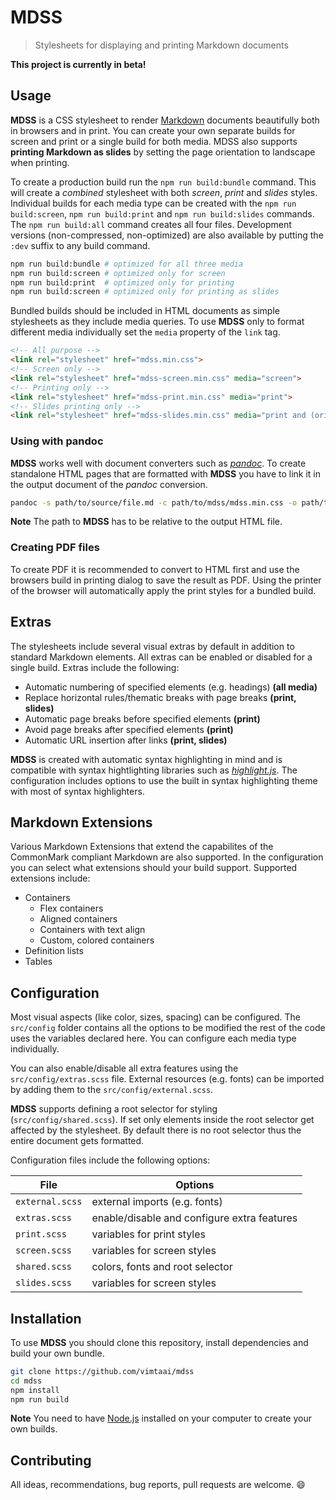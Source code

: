 # MDSS

> Stylesheets for displaying and printing Markdown documents

**This project is currently in beta!**

## Usage

**MDSS** is a CSS stylesheet to render [Markdown](https://en.wikipedia.org/wiki/Markdown) documents beautifully both in browsers and in print. You can create your own separate builds for screen and print or a single build for both media. MDSS also supports **printing Markdown as slides** by setting the page orientation to landscape when printing.

To create a production build run the `npm run build:bundle` command. This will create a *combined* stylesheet with both *screen*, *print* and *slides* styles. Individual builds for each media type can be created with the `npm run build:screen`, `npm run build:print` and `npm run build:slides` commands. The `npm run build:all` command creates all four files. Development versions (non-compressed, non-optimized) are also available by putting the `:dev` suffix to any build command.

```bash
npm run build:bundle # optimized for all three media
npm run build:screen # optimized only for screen
npm run build:print  # optimized only for printing
npm run build:screen # optimized only for printing as slides
```

Bundled builds should be included in HTML documents as simple stylesheets as they include media queries. To use **MDSS** only to format different media individually set the `media` property of the `link` tag.

```html
<!-- All purpose -->
<link rel="stylesheet" href="mdss.min.css">
<!-- Screen only -->
<link rel="stylesheet" href="mdss-screen.min.css" media="screen">
<!-- Printing only -->
<link rel="stylesheet" href="mdss-print.min.css" media="print">
<!-- Slides printing only -->
<link rel="stylesheet" href="mdss-slides.min.css" media="print and (orientation: landscape)">
```

### Using with pandoc

**MDSS** works well with document converters such as *[pandoc](https://pandoc.org/)*. To create standalone HTML pages that are formatted with **MDSS** you have to link it in the output document of the *pandoc* conversion.

```bash
pandoc -s path/to/source/file.md -c path/to/mdss/mdss.min.css -o path/to/output/file.html
```

**Note** The path to **MDSS** has to be relative to the output HTML file.

### Creating PDF files

To create PDF it is recommended to convert to HTML first and use the browsers build in printing dialog to save the result as PDF. Using the printer of the browser will automatically apply the print styles for a bundled build.

## Extras

The stylesheets include several visual extras by default in addition to standard Markdown elements. All extras can be enabled or disabled for a single build. Extras include the following:

- Automatic numbering of specified elements (e.g. headings) **(all media)**
- Replace horizontal rules/thematic breaks with page breaks **(print, slides)**
- Automatic page breaks before specified elements **(print)**
- Avoid page breaks after specified elements **(print)**
- Automatic URL insertion after links **(print, slides)**

**MDSS** is created with automatic syntax highlighting in mind and is compatible with syntax hightlighting libraries such as *[highlight.js](https://highlightjs.org/)*. The configuration includes options to use the built in syntax highlighting theme with most of syntax highlighters.

## Markdown Extensions

Various Markdown Extensions that extend the capabilites of the CommonMark compliant Markdown are also supported. In the configuration you can select what extensions should your build support. Supported extensions include:

- Containers
  + Flex containers
  + Aligned containers
  + Containers with text align
  + Custom, colored containers
- Definition lists
- Tables

## Configuration

Most visual aspects (like color, sizes, spacing) can be configured. The `src/config` folder contains all the options to be modified the rest of the code uses the variables declared here. You can configure each media type individually.

You can also enable/disable all extra features using the `src/config/extras.scss` file. External resources (e.g. fonts) can be imported by adding them to the `src/config/external.scss`.

**MDSS** supports defining a root selector for styling (`src/config/shared.scss`). If set only elements inside the root selector get affected by the stylesheet. By default there is no root selector thus the entire document gets formatted.

Configuration files include the following options:

File            | Options
----------------|--------------------------------------------
`external.scss` | external imports (e.g. fonts)
`extras.scss`   | enable/disable and configure extra features
`print.scss`    | variables for print styles
`screen.scss`   | variables for screen styles
`shared.scss`   | colors, fonts and root selector
`slides.scss`   | variables for screen styles

## Installation

To use **MDSS** you should clone this repository, install dependencies and build your own bundle.

```bash
git clone https://github.com/vimtaai/mdss
cd mdss
npm install
npm run build
```

**Note** You need to have [Node.js](https://nodejs.org) installed on your computer to create your own builds.

## Contributing

All ideas, recommendations, bug reports, pull requests are welcome. :smile:
